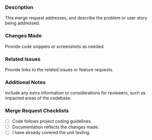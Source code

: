 ### Description

This merge request addresses, and describe the problem or user story being addressed.

### Changes Made

Provide code snippets or screenshots as needed.

### Related Issues

Provide links to the related issues or feature requests.

### Additional Notes

Include any extra information or considerations for reviewers, such as impacted areas of the codebase.

### Merge Request Checklists

- [ ] Code follows project coding guidelines.
- [ ] Documentation reflects the changes made.
- [ ] I have already covered the unit testing.
